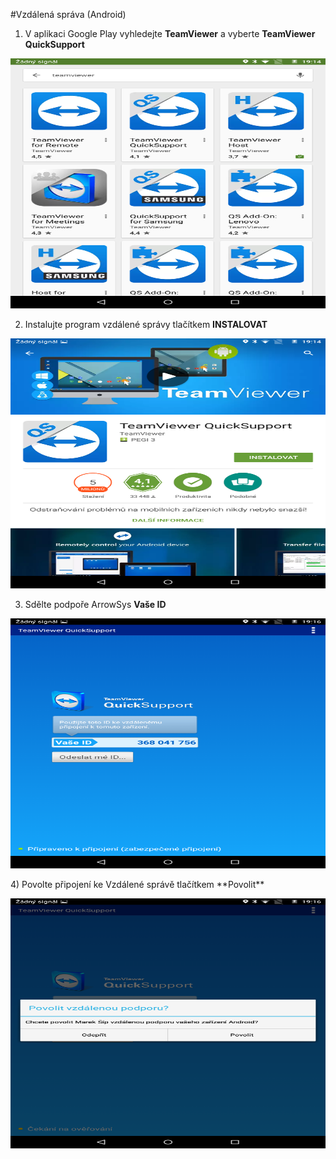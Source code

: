 #Vzdálená správa (Android)

1) V aplikaci Google Play vyhledejte **TeamViewer** a vyberte **TeamViewer QuickSupport**
 
<div align="center">
    <p>
        <img height="400" width="640" src="support/support1.png"> 
    </p>
</div>

2) Instalujte program vzdálené správy tlačítkem **INSTALOVAT**

<div align="center">
    <p>
        <img height="400" width="640" src="support/support2.png"> 
    </p>
</div>

3) Sdělte podpoře ArrowSys **Vaše ID**


<div align="center">
    <p>
        <img height="400" width="640" src="support/support3.png"> 
    </p>
</div>
4) Povolte připojení ke Vzdálené správě tlačítkem **Povolit**


<div align="center">
    <p>
        <img height="400" width="640" src="support/support4.png"> 
    </p>
</div>

